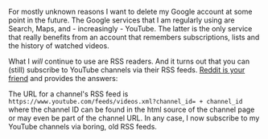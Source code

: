 <!--
.. title: YouTube channel RSS feeds
.. slug: youtube-channel-rss-feeds
.. date: 2020-10-10 19:45:40 UTC-06:00
.. tags: rss
.. type: text
-->

For mostly unknown reasons I want to delete my Google account at some point in the future. The Google services that I am regularly using are Search, Maps, and - increasingly - YouTube. The latter is the only service that really benefits from an account that remembers subscriptions, lists and the history of watched videos.

What I _will_ continue to use are RSS readers. And it turns out that you can (still) subscribe to YouTube channels via their RSS feeds. [Reddit is your friend](https://www.reddit.com/r/privacy/comments/7meku7/alternative_to_youtube_account_youtube_rss/) and provides the answers:

The URL for a channel's RSS feed is `https://www.youtube.com/feeds/videos.xml?channel_id= + channel_id` where the channel ID can be found in the html source of the channel page or may even be part of the channel URL. In any case, I now subscribe to my YouTube channels via boring, old RSS feeds.
